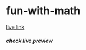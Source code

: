 # fun-with-math
<a href="https://mdzakirhossainbhuiyan.github.io/fun-with-math/." target="_blank">live link</a>
<h5>check live preview</h5>

